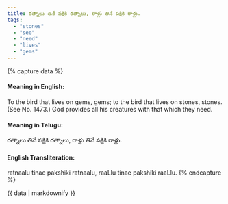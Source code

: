 ```yaml
---
title: రత్నాలు తినే పక్షికి రత్నాలు, రాళ్లు తినే పక్షికి రాళ్లు.
tags:
  - "stones"
  - "see"
  - "need"
  - "lives"
  - "gems"
---
```


{% capture data %}
#### Meaning in English:
To the bird that lives on gems, gems; to the bird that lives on stones, stones.
(See No. 1473.)
God provides all his creatures with that which they need.

#### Meaning in Telugu:
రత్నాలు తినే పక్షికి రత్నాలు, రాళ్లు తినే పక్షికి రాళ్లు.

#### English Transliteration:
ratnaalu tinae pakshiki ratnaalu, raaLlu tinae pakshiki raaLlu.
{% endcapture %}

{{ data | markdownify }}

